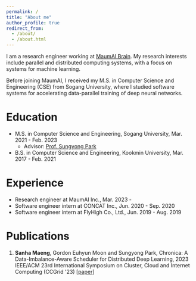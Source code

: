 ```yaml
---
permalink: /
title: "About me"
author_profile: true
redirect_from: 
  - /about/
  - /about.html
---
```


I am a research engineer working at [MaumAI Brain](https://maum-ai.github.io/).
My research interests include parallel and distributed computing systems, with a focus on systems for machine learning.

Before joining MaumAI, I received my M.S. in Computer Science and Engineering (CSE) from Sogang University, where I studied software systems for accelerating data-parallel training of deep neural networks.

Education
=========
- M.S. in Computer Science and Engineering, Sogang University, Mar. 2021 - Feb. 2023
  - Advisor: [Prof. Sungyong Park](https://sites.google.com/view/parksy)
- B.S. in Computer Science and Engineering, Kookmin University, Mar. 2017 - Feb. 2021

Experience
==========
- Research engineer at MaumAI Inc., Mar. 2023 -
- Software engineer intern at CONCAT Inc., Jun. 2020 - Sep. 2020
- Software engineer intern at FlyHigh Co., Ltd., Jun. 2019 - Aug. 2019

Publications
============
1. __Sanha Maeng__, Gordon Euhyun Moon and Sungyong Park, Chronica: A Data-Imbalance-Aware Scheduler for Distributed Deep Learning, 2023 IEEE/ACM 23rd International Symposium on Cluster, Cloud and Internet Computing (CCGrid '23) [[paper](https://9rum.github.io/files/ccgrid23-chronica.pdf)]
